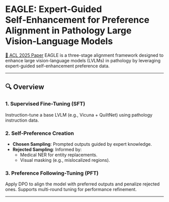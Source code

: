 # EAGLE: Expert‑Guided Self‑Enhancement for Preference Alignment in Pathology Large Vision‑Language Models
[📄 ACL 2025 Paper](https://aclanthology.org/2025.acl-long.711.pdf)
EAGLE is a three-stage alignment framework designed to enhance large vision-language models (LVLMs) in pathology by leveraging expert-guided self-enhancement preference data.

---

## 🔍 Overview

### 1. Supervised Fine-Tuning (SFT)

Instruction-tune a base LVLM (e.g., Vicuna + QuiltNet) using pathology instruction data.

### 2. Self-Preference Creation

- **Chosen Sampling**: Prompted outputs guided by expert knowledge.
- **Rejected Sampling**: Informed by:
  - Medical NER for entity replacements.
  - Visual masking (e.g., mislocalized regions).

### 3. Preference Following-Tuning (PFT)

Apply DPO to align the model with preferred outputs and penalize rejected ones.
Supports multi-round tuning for performance refinement.

---
